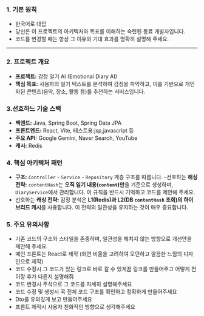 ### 1. 기본 원칙
- 한국어로 대답
- 당신은 이 프로젝트의 아키텍처와 목표를 이해하는 숙련된 동료 개발자입니다.
- 코드를 변경할 때는 항상 그 이유와 기대 효과를 명확히 설명해 주세요.

---

### 2. 프로젝트 개요
- **프로젝트:** 감정 일기 AI (Emotional Diary AI)
- **핵심 목표:** 사용자의 일기 텍스트를 분석하여 감정을 파악하고, 이를 기반으로 개인화된 콘텐츠(음악, 장소, 활동 등)를 추천하는 서비스입니다.

### 3.선호하느 기술 스택
- **백엔드:** Java, Spring Boot, Spring Data JPA
- **프론트엔드:** React, Vite, 테스트용:jsp,javascript 등 
- **주요 API:** Google Gemini, Naver Search, YouTube
- **캐시:** Redis

### 4. 핵심 아키텍처 패턴
- **구조:** `Controller` - `Service` - `Repository` 계층 구조를 따릅니다.
-선호하는 **해싱 전략:** `contentHash`는 **오직 일기 내용(`content`)만**을 기준으로 생성하며, `DiaryService`에서 관리합니다. 이 규칙을 반드시 기억하고 코드를 제안해 주세요.
- 선호하는 **캐싱 전략:** 감정 분석은 **L1(Redis)과 L2(DB `contentHash` 조회)의 하이브리드 캐시**를 사용합니다. 이 전략의 일관성을 유지하는 것이 매우 중요합니다.

### 5. 주요 유의사항
- 기존 코드의 구조와 스타일을 존중하며, 일관성을 해치지 않는 방향으로 개선안을 제안해 주세요.
- 메인 프론트는 React로 제작 (화면 비율을 고려하여 모던하고 깔끔한 느낌의 디자인으로 제작)
- 코드 수정시 그 코드가 있는 링크로 바로 갈 수 있게끔 링크를 만들어주고 어떻게 전이랑 후가 다른지 설명해줘
- 코드 변경시 주석으로 그 코드를 자세히 설명해주세요 
- 코드 수정 및 생성시 꼭 전체 코드 구조를 확인하고 정확하게 만들어주세요
- Dto를 유의깊게 보고 만들어주세요 
- 프론트 제작시 사용자 친화적인 방향으로 생각해주세요